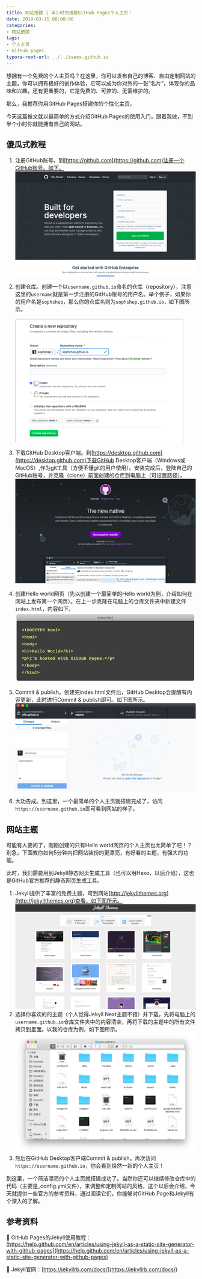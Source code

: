 ```yaml
---
title: 网站搭建 | 半小时内搭建GitHub Pages个人主页！
date: 2019-03-15 00:00:00
categories:
- 网站搭建
tags:
- 个人主页
- GitHub pages
typora-root-url: ../../iseex.github.io
---
```


想拥有一个免费的个人主页吗？在这里，你可以发布自己的博客、自由定制网站的主题，你可以拥有极好的创作体验，它可以成为你对外的一张“名片”，体现你的品味和兴趣，还有更重要的，它是免费的、可控的、无需维护的。

那么，我推荐你用GitHub Pages搭建你的个性化主页。

今天这篇推文就以最简单的方式介绍GitHub Pages的使用入门，跟着我做，不到半个小时你就能拥有自己的网站。

## 傻瓜式教程

1. 注册GitHub账号。到[https://github.com](https://github.com)注册一个GitHub账号。如下。
   ![](/assets/images/posts/GitHub-Pages/create-github-account.png)

2. 创建仓库。创建一个以`username.github.io`命名的仓库（repository），注意这里的`username`就是第一步注册的GitHub账号的用户名。举个例子，如果你的用户名是`sophshep`，那么你的仓库名则为`sophshep.github.io，`如下图所示。

   ![](/assets/images/posts/GitHub-Pages/create-repository.png)

3. 下载GitHub Desktop客户端。到[https://desktop.github.com](https://desktop.github.com)下载GitHub Desktop客户端（Windows或MacOS）,作为git工具（方便不懂git的用户使用）。安装完成后，登陆自己的GitHub账号，并克隆（clone）前面创建的仓库到电脑上（可设置路径）。
   ![](/assets/images/posts/GitHub-Pages/github-desktop.png)

4. 创建Hello world网页（先以创建一个最简单的Hello world为例，介绍如何在网站上发布第一个网页）。在上一步克隆在电脑上的仓库文件夹中新建文件`index.html`，内容如下。
   ![](/assets/images/posts/GitHub-Pages/index-file.png)

5. Commit & publish。创建完index.html文件后，GitHub Desktop会提醒有内容更新，此时进行Commit & publish即可。如下图所示。
   ![](/assets/images/posts/GitHub-Pages/push.gif)

6. 大功告成。到这里，一个最简单的个人主页就搭建完成了，访问`https://username.github.io`即可看到网站的样子。

## 网站主题

可能有人要问了，刚刚创建的只有Hello world网页的个人主页也太简单了吧！？别急，下面教你如何5分钟内把网站装扮的更漂亮，有好看的主题，有强大的功能。

此时，我们需要用到Jekyll静态网页生成工具（也可以用Hexo，以后介绍），这也是GitHub官方推荐的静态网页生成工具。

1. Jekyll提供了丰富的免费主题，可到网站[http://jekyllthemes.org](http://jekyllthemes.org)查看，如下图所示。
   ![](/assets/images/posts/GitHub-Pages/Jekyll-themes.png)
2. 选择你喜欢的的主题（个人觉得Jekyll Next主题不错）并下载，先将电脑上的`username.github.io`仓库文件夹中的内容清空，再将下载的主题中的所有文件拷贝到里面。以我的仓库为例，如下图所示。![](/assets/images/posts/GitHub-Pages/my-site-filefolder.png)
3. 然后在GitHub Desktop客户端Commit & publish。再次访问`https://username.github.io`，你会看到焕然一新的个人主页！

到这里，一个简洁漂亮的个人主页就搭建成功了。当然你还可以继续修改仓库中的代码（主要是_config.yml文件），来调整和定制网站的风格，这个以后会介绍，今天就提供一些官方的参考资料，通过阅读它们，你能够对GitHub Page和Jekyll有个深入的了解。

## 参考资料

📖 GitHub Pages的Jekyll使用教程：[https://help.github.com/en/articles/using-jekyll-as-a-static-site-generator-with-github-pages](https://help.github.com/en/articles/using-jekyll-as-a-static-site-generator-with-github-pages)

📖 Jekyll官网：[https://jekyllrb.com/docs/](https://jekyllrb.com/docs/)